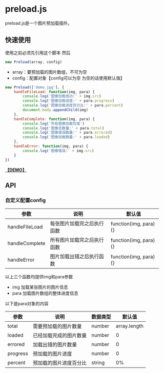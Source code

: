 # preload.js

preload.js是一个图片预加载插件。


## 快速使用
使用之前必须先引用这个脚本 然后

```javascript
new Preload(array, config)
```

+ array：要预加载的图片数组，不可为空
+ config：配置对象【config可以为空 为空的话使用默认值】

```javascript
new Preload(['demo.jpg'], {
    handleFileLoad: function(img, para) {
        console.log('图像加载成功:' + img.src)
        console.log('图像加载进度:' + para.progress)
        console.log('图像加载进度百分比:' + para.percent)
        document.body.appendChild(img)
    },
    handleComplete: function(img, para) {
        console.log('所有图像加载完成')
        console.log('图像总数量:' + para.total)
        console.log('图像错误数量:' + para.errored)
        console.log('图像加载数量:' + para.loaded)
    },
    handleError: function(img, para) {
        console.log('图像错误:' + img.src)
    }
})
```


**[【DEMO】](index.html)**

## API

### 自定义配置config
参数 | 说明 | 默认值
--- | --- | ---
handleFileLoad | 每张图片加载完之后执行函数 | function(img, para){}
handleComplete | 所有图片加载完之后执行函数 | function(img, para){}
handleError | 图片加载出错之后执行函数 | function(img, para){}

以上三个函数均提供img和para参数
+ img 加载某张图片的图片信息
+ para 加载图片数组的整体进度信息

以下是para对象的内容

参数 | 说明 | 数据类型 | 默认值
--- | --- | --- | ---
total | 需要预加载的图片数量 | number | array.length
loaded | 已经加载完成的图片数量 | number | 0
errored | 加载出错的图片数量 | number | 0
progress | 预加载的图片进度 | number | 0
percent | 预加载的图片进度百分比 | string | 0%




